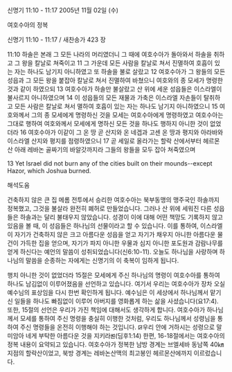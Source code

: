 신명기 11:10 - 11:17 
2005년 11월 02일 (수)

여호수아의 정복



신명기 11:10 - 11:17 / 새찬송가 423 장


11:10 하솔은 본래 그 모든 나라의 머리였더니 그 때에 여호수아가 돌아와서 하솔을 취하고 그 왕을 칼날로 쳐죽이고 11 그 가운데 모든 사람을 칼날로 쳐서 진멸하여 호흡이 있는 자는 하나도 남기지 아니하였고 또 하솔을 불로 살랐고 12 여호수아가 그 왕들의 모든 성읍과 그 모든 왕을 붙잡아 칼날로 쳐서 진멸하여 바쳤으니 여호와의 종 모세가 명령한 것과 같이 하였으되 13 여호수아가 하솔만 불살랐고 산 위에 세운 성읍들은 이스라엘이 불사르지 아니하였으며 14 이 성읍들의 모든 재물과 가축은 이스라엘 자손들이 탈취하고 모든 사람은 칼날로 쳐서 멸하여 호흡이 있는 자는 하나도 남기지 아니하였으니 15 여호와께서 그의 종 모세에게 명령하신 것을 모세는 여호수아에게 명령하였고 여호수아는 그대로 행하여 여호와께서 모세에게 명하신 모든 것을 하나도 행하지 아니한 것이 없었더라 16 여호수아가 이같이 그 온 땅 곧 산지와 온 네겝과 고센 온 땅과 평지와 아라바와 이스라엘 산지와 평지를 점령하였으니 17 곧 세일로 올라가는 할락 산에서부터 헤르몬 산 아래 레바논 골짜기의 바알갓까지라 그들의 왕들을 모두 잡아 쳐죽였으며 

13 Yet Israel did not burn any of the cities built on their mounds--except Hazor, which Joshua burned.

해석도움





건축하지 않은 큰 집 
메롬 전투에서 승리한 여호수아는 북부동맹의 맹주국인 하솔까지 정복했고, 그것을 불살라 완전히 폐허로 만들었습니다. 그러나 산 위에 세워진 다른 성읍들은 하솔과는 달리 불태우지 않았습니다. 성경이 이에 대해 어떤 책망도 기록하지 않고 있음을 볼 때, 이 성읍들은 하나님의 선물이라고 할 수 있습니다. 이를 통하여, 이스라엘이 자기가 건축하지 않은 크고 아름다운 성읍을 얻고 자기가 채우지 아니한 아름다운 물건이 가득한 집을 얻으며, 자기가 파지 아니한 우물과 심지 아니한 포도원과 감람나무를 얻게 하신다는 예언의 말씀이 성취되었습니다(신6:10-11). 오늘도 하나님을 사랑하며 하나님의 말씀을 순종하는 자에게는 신명기의 이 축복이 임하게 됩니다. 

행치 아니한 것이 없었더라 
15절은 모세에게 주신 하나님의 명령이 여호수아를 통하여 하나도 남김없이 이루어졌음을 선언하고 있습니다. 여기서 우리는 여호수아가 장차 오실 예수님의 표상임을 다시 한번 확인하게 됩니다. 예수님은 이 세상에서 하나님께서 맡기신 일들을 하나도 빠짐없이 이루어 아버지를 영화롭게 하는 삶을 사셨습니다(요17:4). 또한, 15절의 선언은 우리가 가진 책임에 대해서도 생각하게 합니다. 여호수아가 하나님께서 모세를 통하여 주신 명령을 충실히 이행한 것처럼, 우리도 하나님께서 성령님을 통하여 주신 명령들을 온전히 이행해야 하는 것입니다. ꡒ우리 안에 거하시는 성령으로 말미암아 네게 부탁한 아름다운 것을 지키라ꡓ(딤후1:14) 한편, 16-18절에서는 여호수아의 정복 내용이 요약되고 있습니다. 여호수아가 정복한 남방 경계는 브엘세바 동남쪽 40㎞ 지점의 할락산이었고, 북방 경계는 레바논산맥의 최고봉인 헤르몬산에까지 이르렀습니다.